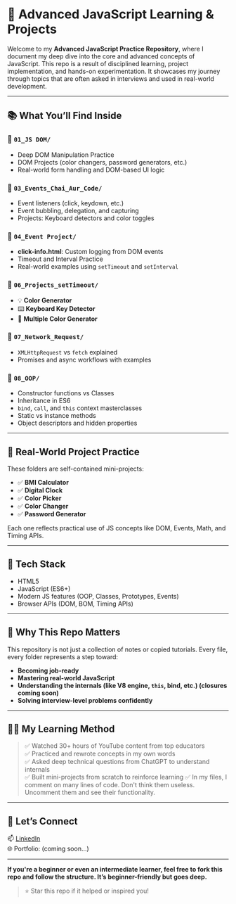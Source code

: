 # 🚀 Advanced JavaScript Learning & Projects

Welcome to my **Advanced JavaScript Practice Repository**, where I document my deep dive into the core and advanced concepts of JavaScript. This repo is a result of disciplined learning, project implementation, and hands-on experimentation. It showcases my journey through topics that are often asked in interviews and used in real-world development.

---

## 📚 What You’ll Find Inside

### 🔹 `01_JS DOM/`
- Deep DOM Manipulation Practice
- DOM Projects (color changers, password generators, etc.)
- Real-world form handling and DOM-based UI logic

### 🔹 `03_Events_Chai_Aur_Code/`
- Event listeners (click, keydown, etc.)
- Event bubbling, delegation, and capturing
- Projects: Keyboard detectors and color toggles

### 🔹 `04_Event Project/`
- **click-info.html**: Custom logging from DOM events
- Timeout and Interval Practice
- Real-world examples using `setTimeout` and `setInterval`

### 🔹 `06_Projects_setTimeout/`
- 💡 **Color Generator**
- ⌨️ **Keyboard Key Detector**
- 🎨 **Multiple Color Generator**

### 🔹 `07_Network_Request/`
- `XMLHttpRequest` vs `fetch` explained
- Promises and async workflows with examples

### 🔹 `08_OOP/`
- Constructor functions vs Classes
- Inheritance in ES6
- `bind`, `call`, and `this` context masterclasses
- Static vs instance methods
- Object descriptors and hidden properties

---

## 📁 Real-World Project Practice

These folders are self-contained mini-projects:
- ✅ **BMI Calculator**
- ✅ **Digital Clock**
- ✅ **Color Picker**
- ✅ **Color Changer**
- ✅ **Password Generator**

Each one reflects practical use of JS concepts like DOM, Events, Math, and Timing APIs.

---

## 🔧 Tech Stack

- HTML5
- JavaScript (ES6+)
- Modern JS features (OOP, Classes, Prototypes, Events)
- Browser APIs (DOM, BOM, Timing APIs)

---

## 🧠 Why This Repo Matters

This repository is not just a collection of notes or copied tutorials. Every file, every folder represents a step toward:
- **Becoming job-ready**
- **Mastering real-world JavaScript**
- **Understanding the internals (like V8 engine, `this`, bind, etc.) (closures coming soon)**
- **Solving interview-level problems confidently**

---

## 🧑‍💻 My Learning Method

> ✅ Watched 30+ hours of YouTube content from top educators  
> ✅ Practiced and rewrote concepts in my own words  
> ✅ Asked deep technical questions from ChatGPT to understand internals  
> ✅ Built mini-projects from scratch to reinforce learning
> ✅ In my files, I comment on many lines of code. Don't think them useless. Uncomment them and see their functionality.

---

## 🙌 Let’s Connect

📫 [LinkedIn](https://www.linkedin.com/in/muhammadhussain1911/)   
🌐 Portfolio: (coming soon...)

---

**If you're a beginner or even an intermediate learner, feel free to fork this repo and follow the structure. It’s beginner-friendly but goes deep.**

> ⭐ Star this repo if it helped or inspired you!
